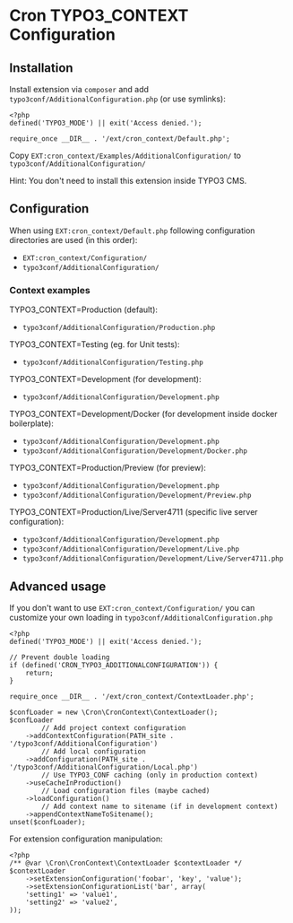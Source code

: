 # Cron TYPO3_CONTEXT Configuration

## Installation

Install extension via `composer` and add `typo3conf/AdditionalConfiguration.php` (or use symlinks):

    <?php
    defined('TYPO3_MODE') || exit('Access denied.');

    require_once __DIR__ . '/ext/cron_context/Default.php';

Copy `EXT:cron_context/Examples/AdditionalConfiguration/` to `typo3conf/AdditionalConfiguration/`

Hint: You don't need to install this extension inside TYPO3 CMS.

## Configuration

When using `EXT:cron_context/Default.php` following configuration directories are used (in this order):

- `EXT:cron_context/Configuration/`
- `typo3conf/AdditionalConfiguration/`

### Context examples

TYPO3_CONTEXT=Production (default):
- `typo3conf/AdditionalConfiguration/Production.php`

TYPO3_CONTEXT=Testing (eg. for Unit tests):
- `typo3conf/AdditionalConfiguration/Testing.php`

TYPO3_CONTEXT=Development (for development):
- `typo3conf/AdditionalConfiguration/Development.php`

TYPO3_CONTEXT=Development/Docker (for development inside docker boilerplate):
- `typo3conf/AdditionalConfiguration/Development.php`
- `typo3conf/AdditionalConfiguration/Development/Docker.php`

TYPO3_CONTEXT=Production/Preview (for preview):
- `typo3conf/AdditionalConfiguration/Development.php`
- `typo3conf/AdditionalConfiguration/Development/Preview.php`

TYPO3_CONTEXT=Production/Live/Server4711 (specific live server configuration):
- `typo3conf/AdditionalConfiguration/Development.php`
- `typo3conf/AdditionalConfiguration/Development/Live.php`
- `typo3conf/AdditionalConfiguration/Development/Live/Server4711.php`

## Advanced usage

If you don't want to use `EXT:cron_context/Configuration/` you can customize your own loading in `typo3conf/AdditionalConfiguration.php`

    <?php
    defined('TYPO3_MODE') || exit('Access denied.');

    // Prevent double loading
    if (defined('CRON_TYPO3_ADDITIONALCONFIGURATION')) {
        return;
    }

    require_once __DIR__ . '/ext/cron_context/ContextLoader.php';

    $confLoader = new \Cron\CronContext\ContextLoader();
    $confLoader
            // Add project context configuration
        ->addContextConfiguration(PATH_site . '/typo3conf/AdditionalConfiguration')
            // Add local configuration
        ->addConfiguration(PATH_site . '/typo3conf/AdditionalConfiguration/Local.php')
            // Use TYPO3_CONF caching (only in production context)
        ->useCacheInProduction()
            // Load configuration files (maybe cached)
        ->loadConfiguration()
            // Add context name to sitename (if in development context)
        ->appendContextNameToSitename();
    unset($confLoader);


For extension configuration manipulation:

    <?php
    /** @var \Cron\CronContext\ContextLoader $contextLoader */
    $contextLoader
        ->setExtensionConfiguration('foobar', 'key', 'value');
        ->setExtensionConfigurationList('bar', array(
        'setting1' => 'value1',
        'setting2' => 'value2',
    ));